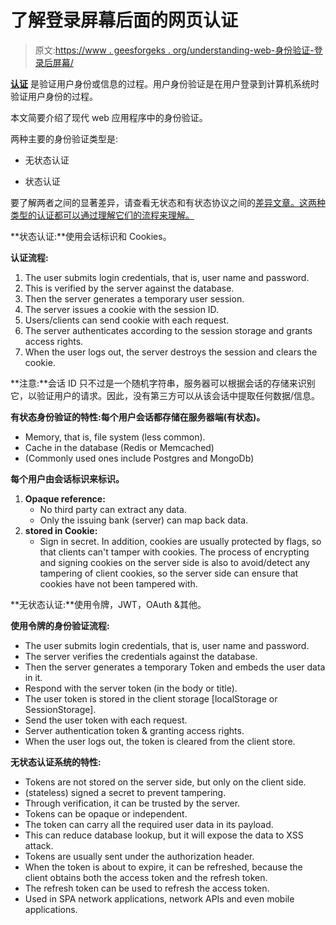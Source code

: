 # 了解登录屏幕后面的网页认证

> 原文:[https://www . geesforgeks . org/understanding-web-身份验证-登录后屏幕/](https://www.geeksforgeeks.org/understanding-web-authentication-behind-the-login-screen/)

[**认证**](https://www.geeksforgeeks.org/authentication-in-computer-network/) 是验证用户身份或信息的过程。用户身份验证是在用户登录到计算机系统时验证用户身份的过程。

本文简要介绍了现代 web 应用程序中的身份验证。

两种主要的身份验证类型是:

*   无状态认证

*   状态认证

要了解两者之间的显著差异，请查看无状态和有状态协议之间的[差异文章。这两种类型的认证都可以通过理解它们的流程来理解。](https://www.geeksforgeeks.org/difference-between-stateless-and-stateful-protocol/)

**状态认证:**使用会话标识和 Cookies。

**认证流程:**

1.  The user submits login credentials, that is, user name and password.
2.  This is verified by the server against the database.
3.  Then the server generates a temporary user session.
4.  The server issues a cookie with the session ID.
5.  Users/clients can send cookie with each request.
6.  The server authenticates according to the session storage and grants access rights.
7.  When the user logs out, the server destroys the session and clears the cookie.

**注意:**会话 ID 只不过是一个随机字符串，服务器可以根据会话的存储来识别它，以验证用户的请求。因此，没有第三方可以从该会话中提取任何数据/信息。

**有状态身份验证的特性:**每个用户会话都存储在服务器端(有状态)**。**

*   Memory, that is, file system (less common).
*   Cache in the database (Redis or Memcached)
*   (Commonly used ones include Postgres and MongoDb)

**每个用户由会话标识来标识。**

1.  **Opaque reference:**
    *   No third party can extract any data.
    *   Only the issuing bank (server) can map back data.
2.  **stored in Cookie:**
    *   Sign in secret. In addition, cookies are usually protected by flags, so that clients can't tamper with cookies. The process of encrypting and signing cookies on the server side is also to avoid/detect any tampering of client cookies, so the server side can ensure that cookies have not been tampered with.

**无状态认证:**使用令牌，JWT，OAuth &其他。

**使用令牌的身份验证流程:**

*   The user submits login credentials, that is, user name and password.
*   The server verifies the credentials against the database.
*   Then the server generates a temporary Token and embeds the user data in it.
*   Respond with the server token (in the body or title).
*   The user token is stored in the client storage [localStorage or SessionStorage].
*   Send the user token with each request.
*   Server authentication token & granting access rights.
*   When the user logs out, the token is cleared from the client store.

**无状态认证系统的特性:**

*   Tokens are not stored on the server side, but only on the client side.
*   (stateless) signed a secret to prevent tampering.
*   Through verification, it can be trusted by the server.
*   Tokens can be opaque or independent.
*   The token can carry all the required user data in its payload.
*   This can reduce database lookup, but it will expose the data to XSS attack.
*   Tokens are usually sent under the authorization header.
*   When the token is about to expire, it can be refreshed, because the client obtains both the access token and the refresh token.
*   The refresh token can be used to refresh the access token.
*   Used in SPA network applications, network APIs and even mobile applications.